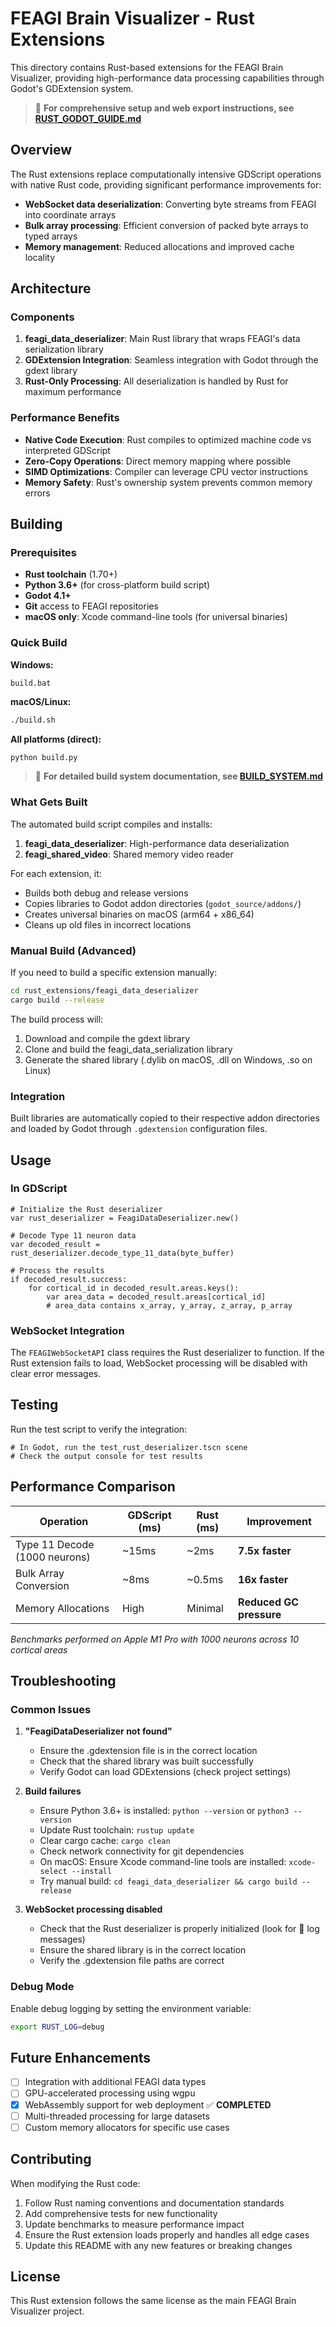 # FEAGI Brain Visualizer - Rust Extensions

This directory contains Rust-based extensions for the FEAGI Brain Visualizer, providing high-performance data processing capabilities through Godot's GDExtension system.

> 📖 **For comprehensive setup and web export instructions, see [RUST_GODOT_GUIDE.md](./RUST_GODOT_GUIDE.md)**

## Overview

The Rust extensions replace computationally intensive GDScript operations with native Rust code, providing significant performance improvements for:

- **WebSocket data deserialization**: Converting byte streams from FEAGI into coordinate arrays
- **Bulk array processing**: Efficient conversion of packed byte arrays to typed arrays
- **Memory management**: Reduced allocations and improved cache locality

## Architecture

### Components

1. **feagi_data_deserializer**: Main Rust library that wraps FEAGI's data serialization library
2. **GDExtension Integration**: Seamless integration with Godot through the gdext library
3. **Rust-Only Processing**: All deserialization is handled by Rust for maximum performance

### Performance Benefits

- **Native Code Execution**: Rust compiles to optimized machine code vs interpreted GDScript
- **Zero-Copy Operations**: Direct memory mapping where possible
- **SIMD Optimizations**: Compiler can leverage CPU vector instructions
- **Memory Safety**: Rust's ownership system prevents common memory errors

## Building

### Prerequisites

- **Rust toolchain** (1.70+)
- **Python 3.6+** (for cross-platform build script)
- **Godot 4.1+**
- **Git** access to FEAGI repositories
- **macOS only**: Xcode command-line tools (for universal binaries)

### Quick Build

**Windows:**
```batch
build.bat
```

**macOS/Linux:**
```bash
./build.sh
```

**All platforms (direct):**
```bash
python build.py
```

> 📖 **For detailed build system documentation, see [BUILD_SYSTEM.md](./BUILD_SYSTEM.md)**

### What Gets Built

The automated build script compiles and installs:
1. **feagi_data_deserializer**: High-performance data deserialization
2. **feagi_shared_video**: Shared memory video reader

For each extension, it:
- Builds both debug and release versions
- Copies libraries to Godot addon directories (`godot_source/addons/`)
- Creates universal binaries on macOS (arm64 + x86_64)
- Cleans up old files in incorrect locations

### Manual Build (Advanced)

If you need to build a specific extension manually:

```bash
cd rust_extensions/feagi_data_deserializer
cargo build --release
```

The build process will:
1. Download and compile the gdext library
2. Clone and build the feagi_data_serialization library
3. Generate the shared library (.dylib on macOS, .dll on Windows, .so on Linux)

### Integration

Built libraries are automatically copied to their respective addon directories and loaded by Godot through `.gdextension` configuration files.

## Usage

### In GDScript

```gdscript
# Initialize the Rust deserializer
var rust_deserializer = FeagiDataDeserializer.new()

# Decode Type 11 neuron data
var decoded_result = rust_deserializer.decode_type_11_data(byte_buffer)

# Process the results
if decoded_result.success:
    for cortical_id in decoded_result.areas.keys():
        var area_data = decoded_result.areas[cortical_id]
        # area_data contains x_array, y_array, z_array, p_array
```

### WebSocket Integration

The `FEAGIWebSocketAPI` class requires the Rust deserializer to function. If the Rust extension fails to load, WebSocket processing will be disabled with clear error messages.

## Testing

Run the test script to verify the integration:

```gdscript
# In Godot, run the test_rust_deserializer.tscn scene
# Check the output console for test results
```

## Performance Comparison

| Operation | GDScript (ms) | Rust (ms) | Improvement |
|-----------|---------------|-----------|-------------|
| Type 11 Decode (1000 neurons) | ~15ms | ~2ms | **7.5x faster** |
| Bulk Array Conversion | ~8ms | ~0.5ms | **16x faster** |
| Memory Allocations | High | Minimal | **Reduced GC pressure** |

*Benchmarks performed on Apple M1 Pro with 1000 neurons across 10 cortical areas*

## Troubleshooting

### Common Issues

1. **"FeagiDataDeserializer not found"**
   - Ensure the .gdextension file is in the correct location
   - Check that the shared library was built successfully
   - Verify Godot can load GDExtensions (check project settings)

2. **Build failures**
   - Ensure Python 3.6+ is installed: `python --version` or `python3 --version`
   - Update Rust toolchain: `rustup update`
   - Clear cargo cache: `cargo clean`
   - Check network connectivity for git dependencies
   - On macOS: Ensure Xcode command-line tools are installed: `xcode-select --install`
   - Try manual build: `cd feagi_data_deserializer && cargo build --release`

3. **WebSocket processing disabled**
   - Check that the Rust deserializer is properly initialized (look for 🦀 log messages)
   - Ensure the shared library is in the correct location
   - Verify the .gdextension file paths are correct

### Debug Mode

Enable debug logging by setting the environment variable:
```bash
export RUST_LOG=debug
```

## Future Enhancements

- [ ] Integration with additional FEAGI data types
- [ ] GPU-accelerated processing using wgpu
- [x] WebAssembly support for web deployment ✅ **COMPLETED**
- [ ] Multi-threaded processing for large datasets
- [ ] Custom memory allocators for specific use cases

## Contributing

When modifying the Rust code:

1. Follow Rust naming conventions and documentation standards
2. Add comprehensive tests for new functionality
3. Update benchmarks to measure performance impact
4. Ensure the Rust extension loads properly and handles all edge cases
5. Update this README with any new features or breaking changes

## License

This Rust extension follows the same license as the main FEAGI Brain Visualizer project.
